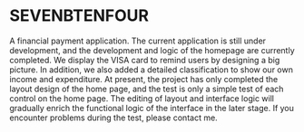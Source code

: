 # SEVENBTENFOUR
A financial payment application. The current application is still under development, and the development and logic of the homepage are currently completed. We display the VISA card to remind users by designing a big picture. In addition, we also added a detailed classification to show our own income and expenditure. At present, the project has only completed the layout design of the home page, and the test is only a simple test of each control on the home page. The editing of layout and interface logic will gradually enrich the functional logic of the interface in the later stage. If you encounter problems during the test, please contact me.
